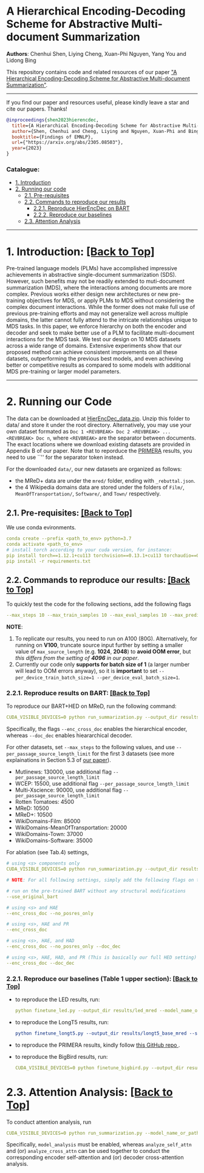 # A Hierarchical Encoding-Decoding Scheme for Abstractive Multi-document Summarization
**Authors**: Chenhui Shen, Liying Cheng, Xuan-Phi Nguyen, Yang You and Lidong Bing

This repository contains code and related resources of our paper ["A Hierarchical Encoding-Decoding Scheme for Abstractive Multi-document Summarization"](https://aclanthology.org/2023.findings-emnlp.391.pdf).

<!-- :star2: Check out this awesome [[demo]](https://huggingface.co/spaces/joaogante/contrastive_search_generation) generously supported by Huggingface ([@huggingface](https://github.com/huggingface) :hugs:) which compares contrastive search with other popular decoding methods. Many thanks to Huggingface :hugs:!  -->


****
If you find our paper and resources useful, please kindly leave a star and cite our papers. Thanks!

```bibtex
@inproceedings{shen2023hierencdec,
  title={A Hierarchical Encoding-Decoding Scheme for Abstractive Multi-document Summarization},
  author={Shen, Chenhui and Cheng, Liying and Nguyen, Xuan-Phi and Bing, Lidong and You, Yang},
  booktitle={Findings of EMNLP},
  url={"https://arxiv.org/abs/2305.08503"},
  year={2023}
}

```

<!-- ****

### News:
* [2022/10/26] Some content

**** -->

<span id='all_catelogue'/>

### Catalogue:
* <a href='#introduction'>1. Introduction</a>
* <a href='#reproduce_examples'>2. Running our code</a>
    * <a href='#pre-requisites'>2.1. Pre-requisites</a>
    * <a href='#summarization'>2.2. Commands to reproduce our results</a>
        * <a href='#bart'>2.2.1. Reproduce HierEncDec on BART </a>
        * <a href='#baselines'>2.2.2. Reproduce our baselines</a>
    * <a href='#analysis'>2.3. Attention Analysis </a>

    
****

<span id='introduction'/>

# 1. Introduction: <a href='#all_catelogue'>[Back to Top]</a>

Pre-trained language models (PLMs) have accomplished impressive achievements in abstractive single-document summarization (SDS). However, such benefits may not be readily extended to muti-document summarization (MDS), where the interactions among documents are more complex. Previous works either design new architectures or new pre-training objectives for MDS, or apply PLMs to MDS without considering the complex document interactions. While the former does not make full use of previous pre-training efforts and may not generalize well across multiple domains, the latter cannot fully attend to the intricate relationships unique to MDS tasks. In this paper, we enforce hierarchy on both the encoder and decoder and seek to make better use of a PLM to facilitate multi-document interactions for the MDS task. We test our design on 10 MDS datasets across a wide range of domains. Extensive experiments show that our proposed method can achieve consistent improvements on all these datasets, outperforming the previous best models, and even achieving better or competitive results as compared to some models with additional MDS pre-training or larger model parameters.

****


<span id='reproduce_examples'/>


# 2. Running our Code
The data can be downloaded at <a href="https://drive.google.com/file/d/1F8W96ZE244YJPZQjKNTpA72jUd5pInwM/view?usp=drive_link">HierEncDec_data.zip</a>.
Unzip this folder to data/ and store it under the root directory.
Alternatively, you may use your own dataset formated as ``Doc 1 <REVBREAK> Doc 2 <REVBREAK> ... <REVBREAK> Doc n``, where `` <REVBREAK> `` are the separator between documents.
The exact locations where we download existing datasets are provided in Appendix B of our paper.
Note that to reporduce the <a href="#baselines">PRIMERA</a> results, you need to use ``<doc-sep>'' for the separator token instead.

For the downloaded ``data/``,  our new datasets are organized as follows:
- the MReD+ data are under the ``mred/`` folder, ending with ``_rebuttal.json``.
- the 4 Wikipedia domains data are stored under the folders of ``Film/``, ``MeanOfTransportation/``, ``Software/``, and ``Town/`` respectively.

<span id='pre-requisites'/>

## 2.1. Pre-requisites: <a href='#all_catelogue'>[Back to Top]</a>
We use conda evironments.
```yaml
conda create --prefix <path_to_env> python=3.7
conda activate <path_to_env>
# install torch according to your cuda version, for instance:
pip install torch==1.12.1+cu113 torchvision==0.13.1+cu113 torchaudio==0.12.1 --extra-index-url https://download.pytorch.org/whl/cu113
pip install -r requirements.txt
```

<span id='summarization'/>

## 2.2. Commands to reproduce our results: <a href='#all_catelogue'>[Back to Top]</a>

<!-- For all experiments below, please download our processed data from <a href="">here</a>. -->
<!-- Unzip the downloaded data and place all data folders under the root folder named ```/data```. -->

<span id='bart'/>

To quickly test the code for the following sections, add the following flags
```yaml
--max_steps 10 --max_train_samples 10 --max_eval_samples 10 --max_predict_samples 10
```

__NOTE__: 
1. To replicate our results, you need to run on A100 (80G). Alternatively, for running on __V100__, truncate source input further by setting a smaller value of ``max_source_length`` (e.g. __1024__, __2048__) to __avoid OOM error__, but _this differs from the setting of __4096__ in our paper_.
2. Currently our code only __supports for batch size of 1__ (a larger number will lead to OOM errors anyway), so it is __important__ to set 
``--per_device_train_batch_size=1 --per_device_eval_batch_size=1``.

### 2.2.1. Reproduce results on BART: <a href='#all_catelogue'>[Back to Top]</a>

To reproduce our BART+HED on MReD, run the following command:
```yaml
CUDA_VISIBLE_DEVICES=0 python run_summarization.py --output_dir results/bart_hed_mred --model_name_or_path facebook/bart-large --do_train --do_predict --train_file data/mred/train.csv --test_file data/mred/test.csv --overwrite_output_dir --per_device_train_batch_size=1 --per_device_eval_batch_size=1 --predict_with_generate --seed 0 --max_source_length 4096 --max_target_length 1024 --save_steps 500 --save_strategy steps --save_total_limit 3 --num_train_epochs 3 --max_steps 10500 --enc_cross_doc --doc_dec
```
Specifically, the flags ``--enc_cross_doc`` enables the hierarchical encoder, whereas ``--doc_dec`` enables hieararchical decoder. 

For other datasets, set ``--max_steps`` to the following values, and use ``--per_passage_source_length_limit`` for the first 3 datasets (see more explainations in Section 5.3 of <a href="https://arxiv.org/abs/2305.08503">our paper</a>).
* Mutlinews: 130000, use additional flag ``--per_passage_source_length_limit``
* WCEP: 15500, use additional flag ``--per_passage_source_length_limit``
* Multi-Xscience: 90000, use additional flag ``--per_passage_source_length_limit``
* Rotten Tomatoes: 4500
* MReD: 10500
* MReD+: 10500
* WikiDomains-Film: 85000
* WikiDomains-MeanOfTransportation: 20000
* WikiDomains-Town: 37000
* WikiDomains-Software: 35000

<!-- For Multinews and WCEP, we follow <a href="https://github.com/allenai/PRIMER"> PRIMERA </a> to truncate source by limiting each document to an equal size of length (i.e. truncate the end of each document to satisfy the source length limit). Thus, we use an additional flag ``--per_passage_source_length_limit``. For other datasets, source truncation is simply done by truncating the end of the combined source documents. -->

<!-- This is because the front of the passage is very important for news articles whereas the end of the passage matters less.  -->

For ablation (see Tab.4) settings, 

```yaml
# using <s> components only
CUDA_VISIBLE_DEVICES=0 python run_summarization.py --output_dir results/bart_hed_mred --model_name_or_path facebook/bart-large --do_train --do_predict --train_file data/mred/train.csv --test_file data/mred/test.csv --overwrite_output_dir --per_device_train_batch_size=1 --per_device_eval_batch_size=1 --predict_with_generate --seed 0 --max_source_length 4096 --max_target_length 1024 --save_steps 500 --save_strategy steps --save_total_limit 3 --num_train_epochs 3 --max_steps 10500

# NOTE: For all following settings, simply add the following flags on top of the above command

# run on the pre-trained BART without any structural modifications
--use_original_bart

# using <s> and HAE
--enc_cross_doc --no_posres_only

# using <s>, HAE and PR
--enc_cross_doc

# using <s>, HAE, and HAD
--enc_cross_doc --no_posres_only --doc_dec

# using <s>, HAE, HAD, and PR (This is basically our full HED setting)
--enc_cross_doc --doc_dec

```


<span id='baselines'/>

### 2.2.1. Reproduce our baselines (Table 1 upper section): <a href='#all_catelogue'>[Back to Top]</a>


* to reproduce the LED results, run:
    ```yaml
    python finetune_led.py --output_dir results/led_mred --model_name_or_path allenai/led-large-16384 --do_train --do_predict --train_file data/mred/train.csv --test_file data/mred/test.csv --overwrite_output_dir --per_device_train_batch_size=1 --per_device_eval_batch_size=1 --predict_with_generate --seed 0 --max_source_length 4096 --max_target_length 1024 --save_steps 500 --save_strategy steps --save_total_limit 3 --num_train_epochs 3 --max_steps 10500
    ```

* to reproduce the LongT5 results, run:
    
    ```yaml
    python finetune_longt5.py --output_dir results/longt5_base_mred --source_prefix 'summarize: ' --model_name_or_path google/long-t5-tglobal-base --do_train --do_predict --train_file data/mred/train.csv --test_file data/mred/test.csv --overwrite_output_dir --per_device_train_batch_size=1 --per_device_eval_batch_size=1 --predict_with_generate --seed 0 --max_source_length 4096 --max_target_length 1024 --save_steps 500 --save_strategy steps --save_total_limit 3 --num_train_epochs 3 --max_steps 10500
    ````



* to reproduce the PRIMERA results, kindly follow <a href="https://github.com/allenai/PRIMER"> this GitHub repo </a>.

* to reproduce the BigBird results, run:

    ```yaml
    CUDA_VISIBLE_DEVICES=0 python finetune_bigbird.py --output_dir results/bigbird_mred --model_name_or_path google/bigbird-pegasus-large-arxiv --do_train --do_predict --train_file data/mred/train.csv --test_file data/mred/test.csv --overwrite_output_dir --per_device_train_batch_size=1 --per_device_eval_batch_size=1 --predict_with_generate --seed 0 --max_source_length 4096 --max_target_length 1024 --save_steps 500 --save_strategy steps --save_total_limit 3 --num_train_epochs 3 --max_steps 10500
    ```

<span id='analysis'/>

# 2.3. Attention Analysis: <a href='#all_catelogue'>[Back to Top]</a>

To conduct attention analysis, run 
```yaml
CUDA_VISIBLE_DEVICES=0 python run_summarization.py --model_name_or_path results/<your_trained_model_name> --output_dir results/<your_preferred_save_dir> --do_predict --test_file data/mred/test.csv --overwrite_output_dir --per_device_eval_batch_size=1 --predict_with_generate --max_source_length 4096 --max_target_length 1024 --max_predict_samples 200 --enc_cross_doc --doc_dec --model_analysis --analyze_self_attn --analyze_cross_attn --model_analysis_file mred_hed_attn_analysis.txt 
```
Specifically, ``model_analysis`` must be enabled, whereas ``analyze_self_attn`` and (or) ``analyze_cross_attn`` can be used together to conduct the corresponding encoder self-attention and (or) decoder cross-attention analysis.



